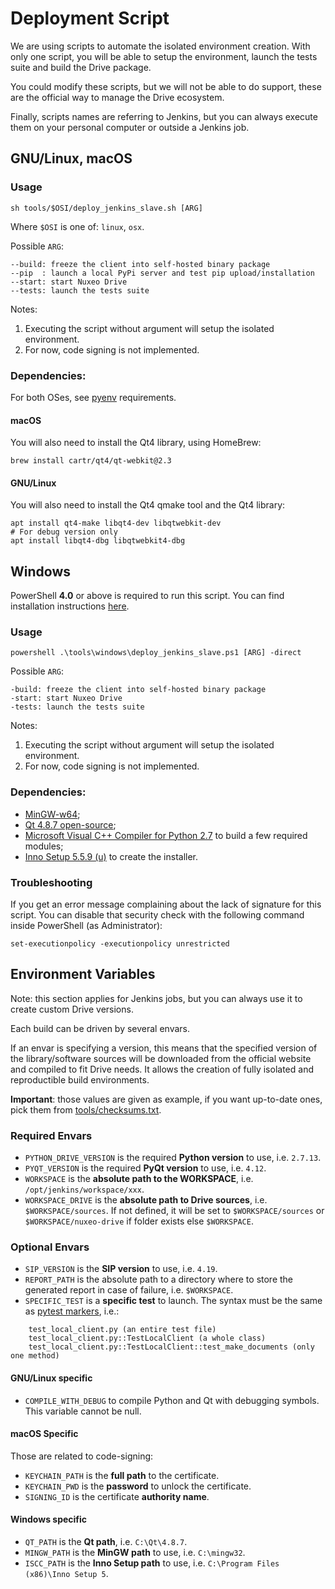 # Deployment Script

We are using scripts to automate the isolated environment creation. With only one script, you will be able to setup the environment, launch the tests suite and build the Drive package.

You could modify these scripts, but we will not be able to do support, these are the official way to manage the Drive ecosystem.

Finally, scripts names are referring to Jenkins, but you can always execute them on your personal computer or outside a Jenkins job.

## GNU/Linux, macOS

### Usage

    sh tools/$OSI/deploy_jenkins_slave.sh [ARG]

Where `$OSI` is one of: `linux`, `osx`.

Possible `ARG`:

    --build: freeze the client into self-hosted binary package
    --pip  : launch a local PyPi server and test pip upload/installation
    --start: start Nuxeo Drive
    --tests: launch the tests suite

Notes:
1. Executing the script without argument will setup the isolated environment.
2. For now, code signing is not implemented.

### Dependencies:

For both OSes, see [pyenv](https://github.com/yyuu/pyenv/wiki/Common-build-problems#requirements) requirements.

#### macOS

You will also need to install the Qt4 library, using HomeBrew:

	brew install cartr/qt4/qt-webkit@2.3

#### GNU/Linux

You will also need to install the Qt4 qmake tool and the Qt4 library:

	apt install qt4-make libqt4-dev libqtwebkit-dev
	# For debug version only
	apt install libqt4-dbg libqtwebkit4-dbg

## Windows

PowerShell **4.0** or above is required to run this script. You can find installation instructions [here](https://docs.microsoft.com/en-us/powershell/scripting/setup/installing-windows-powershell).

### Usage

    powershell .\tools\windows\deploy_jenkins_slave.ps1 [ARG] -direct

Possible `ARG`:

    -build: freeze the client into self-hosted binary package
    -start: start Nuxeo Drive
    -tests: launch the tests suite

Notes:
1. Executing the script without argument will setup the isolated environment.
2. For now, code signing is not implemented.

### Dependencies:

- [MinGW-w64](https://sourceforge.net/projects/mingw-w64/files/Toolchains%20targetting%20Win32/Personal%20Builds/mingw-builds/4.8.2/threads-posix/dwarf/i686-4.8.2-release-posix-dwarf-rt_v3-rev3.7z/download);
- [Qt 4.8.7 open-source](https://download.qt.io/official_releases/qt/4.8/4.8.7/qt-opensource-windows-x86-mingw482-4.8.7.exe);
- [Microsoft Visual C++ Compiler for Python 2.7](https://www.microsoft.com/en-us/download/details.aspx?id=44266) to build a few required modules;
- [Inno Setup 5.5.9 (u)](http://www.jrsoftware.org/download.php/is-unicode.exe) to create the installer.

### Troubleshooting

If you get an error message complaining about the lack of signature for this script.
You can disable that security check with the following command inside PowerShell (as Administrator):

	set-executionpolicy -executionpolicy unrestricted

## Environment Variables

Note: this section applies for Jenkins jobs, but you can always use it to create custom Drive versions.

Each build can be driven by several envars.

If an envar is specifying a version, this means that the specified version of the library/software sources will be downloaded from the official website and compiled to fit Drive needs. It allows the creation of fully isolated and reproductible build environments.

__Important__: those values are given as example, if you want up-to-date ones, pick them from [tools/checksums.txt](https://github.com/nuxeo/nuxeo-drive/blob/master/tools/checksums.txt).

### Required Envars

- `PYTHON_DRIVE_VERSION` is the required **Python version** to use, i.e. `2.7.13`.
- `PYQT_VERSION` is the required **PyQt version** to use, i.e. `4.12`.
- `WORKSPACE` is the **absolute path to the WORKSPACE**, i.e. `/opt/jenkins/workspace/xxx`.
- `WORKSPACE_DRIVE` is the **absolute path to Drive sources**, i.e. `$WORKSPACE/sources`. If not defined, it will be set to `$WORKSPACE/sources` or `$WORKSPACE/nuxeo-drive` if folder exists else `$WORKSPACE`.

### Optional Envars

- `SIP_VERSION` is the **SIP version** to use, i.e. `4.19`.
- `REPORT_PATH` is the absolute path to a directory where to store the generated report in case of failure, i.e. `$WORKSPACE`.
- `SPECIFIC_TEST` is a **specific test** to launch. The syntax must be the same as [pytest markers](http://doc.pytest.org/en/latest/example/markers.html#selecting-tests-based-on-their-node-id), i.e.:
```
    test_local_client.py (an entire test file)
    test_local_client.py::TestLocalClient (a whole class)
    test_local_client.py::TestLocalClient::test_make_documents (only one method)
```

#### GNU/Linux specific

- `COMPILE_WITH_DEBUG` to compile Python and Qt with debugging symbols. This variable cannot be null.

#### macOS Specific

Those are related to code-signing:
- `KEYCHAIN_PATH` is the **full path** to the certificate.
- `KEYCHAIN_PWD` is the **password** to unlock the certificate.
- `SIGNING_ID` is the certificate **authority name**.

#### Windows specific

- `QT_PATH` is the **Qt path**, i.e. `C:\Qt\4.8.7`.
- `MINGW_PATH` is the **MinGW path** to use, i.e. `C:\mingw32`.
- `ISCC_PATH` is the **Inno Setup path** to use, i.e. `C:\Program Files (x86)\Inno Setup 5`.
